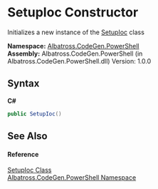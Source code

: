 # SetupIoc Constructor 
 

Initializes a new instance of the <a href="CA332622">SetupIoc</a> class

**Namespace:**&nbsp;<a href="73820E42">Albatross.CodeGen.PowerShell</a><br />**Assembly:**&nbsp;Albatross.CodeGen.PowerShell (in Albatross.CodeGen.PowerShell.dll) Version: 1.0.0

## Syntax

**C#**<br />
``` C#
public SetupIoc()
```


## See Also


#### Reference
<a href="CA332622">SetupIoc Class</a><br /><a href="73820E42">Albatross.CodeGen.PowerShell Namespace</a><br />